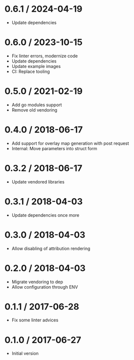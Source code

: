 # 0.6.1 / 2024-04-19

  * Update dependencies

# 0.6.0 / 2023-10-15

  * Fix linter errors, modernize code
  * Update dependencies
  * Update example images
  * CI: Replace tooling

# 0.5.0 / 2021-02-19

  * Add go modules support
  * Remove old vendoring

# 0.4.0 / 2018-06-17

  * Add support for overlay map generation with post request
  * Internal: Move parameters into struct form

# 0.3.2 / 2018-06-17

  * Update vendored libraries

# 0.3.1 / 2018-04-03

  * Update dependencies once more

# 0.3.0 / 2018-04-03

  * Allow disabling of attribution rendering

# 0.2.0 / 2018-04-03

  * Migrate vendoring to dep
  * Allow configuration through ENV

# 0.1.1 / 2017-06-28

  * Fix some linter advices

# 0.1.0 / 2017-06-27

  * Initial version
